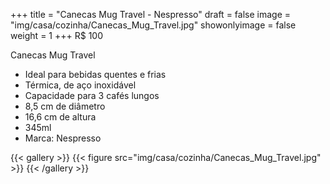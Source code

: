 +++
title = "Canecas Mug Travel - Nespresso"
draft = false
image = "img/casa/cozinha/Canecas_Mug_Travel.jpg"
showonlyimage = false
weight = 1
+++
<span class="price">R$ 100</span>

<!--more-->

Canecas Mug Travel

- Ideal para bebidas quentes e frias
- Térmica, de aço inoxidável
- Capacidade para 3 cafés lungos
- 8,5 cm de diâmetro
- 16,6 cm de altura
- 345ml
- Marca: Nespresso

{{< gallery >}}
{{< figure src="img/casa/cozinha/Canecas_Mug_Travel.jpg" >}}
{{< /gallery >}}

